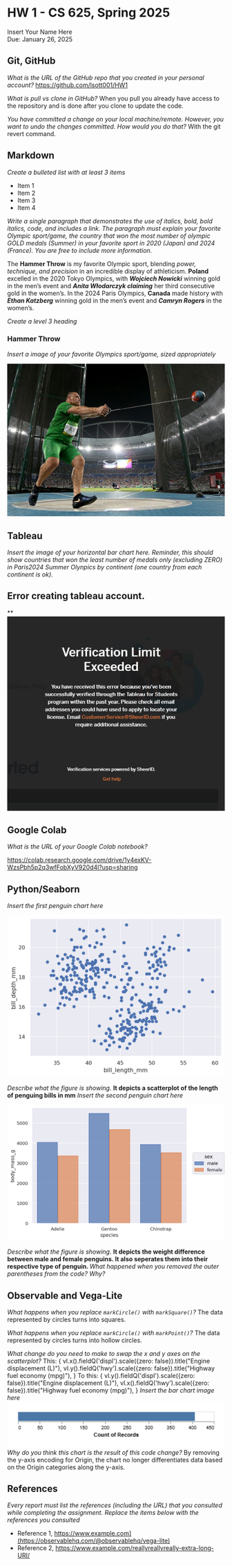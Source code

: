 # HW 1 - CS 625, Spring 2025

Insert Your Name Here  
Due: January 26, 2025

## Git, GitHub

*What is the URL of the GitHub repo that you created in your personal account?*
https://github.com/lsott001/HW1
   
*What is pull vs clone in GitHub?*
When you pull you already have access to the repository and is done after you clone to update the code. 
   
*You have committed a change on your local machine/remote. However, you want to undo the changes committed. How would you do that?*
With the git revert command.

## Markdown

*Create a bulleted list with at least 3 items*

<ul>
  <li>Item 1</li>
  <li>Item 2</li>
  <li>Item 3</li>
  <li>Item 4</li>
</ul>

*Write a single paragraph that demonstrates the use of italics, bold, bold italics, code, and includes a link. The paragraph must explain your favorite Olympic sport/game, the country that won the most number of olympic GOLD medals (Summer) in your favorite sport in 2020 (Japan) and 2024 (France). You are free to include more information.*

The <strong>Hammer Throw</strong> is my favorite Olympic sport, blending <em>power, technique, and precision</em> in an incredible display of athleticism. <strong>Poland</strong> excelled in the 2020 Tokyo Olympics, with <strong><em>Wojciech Nowicki</em></strong> winning gold in the men’s event and <strong><em>Anita Włodarczyk claiming</strong></em> her third consecutive gold in the women’s. In the 2024 Paris Olympics, <strong>Canada</strong> made history with <strong><em>Ethan Katzberg</strong></em> winning gold in the men’s event and <strong><em>Camryn Rogers</strong></em> in the women’s. 

*Create a level 3 heading*

<h3>Hammer Throw</h3>

*Insert a image of your favorite Olympics sport/game, sized appropriately*

![Hammer Thrower](Krisztian-Pars-Hungary-competes-Mens-Hammer-Throw-2016-Olympics-Final-Rio-de-Janeiro-Brazil.webp)

## Tableau

*Insert the image of your horizontal bar chart here. Reminder, this should show countries that won the least number of medals only (excluding ZERO) in Paris2024 Summer Olynpics by continent (one country from each continent is ok).*

<h2>Error creating tableau account. </h2> 

**
![Error](tableau.png)
## Google Colab

*What is the URL of your Google Colab notebook?*

https://colab.research.google.com/drive/1y4exKV-WzsPbh5p2q3wfFobXyV920d4l?usp=sharing

## Python/Seaborn

*Insert the first penguin chart here*

![First penguin](firstpenguin.png)

*Describe what the figure is showing.*
<strong>It depicts a scatterplot of the length of penguing bills in mm</strong>
*Insert the second penguin chart here*

![second penguin](secondpenguin.png)

*Describe what the figure is showing.*
<strong>It depicts the weight difference between male and female penguins. It also seperates them into their respective type of penguin. </strong>
*What happened when you removed the outer parentheses from the code? Why?*

## Observable and Vega-Lite

*What happens when you replace `markCircle()` with `markSquare()`?*
The data represented by circles turns into squares.

*What happens when you replace `markCircle()` with `markPoint()`?*
The data represented by circles turns into hollow circles.

*What change do you need to make to swap the x and y axes on the scatterplot?*
This:
{ 
vl.x().fieldQ('displ').scale({zero: false}).title("Engine displacement (L)"), 
vl.y().fieldQ('hwy').scale({zero: false}).title("Highway fuel economy (mpg)"),
}
To this:
{
vl.y().fieldQ('displ').scale({zero: false}).title("Engine displacement (L)"), 
vl.x().fieldQ('hwy').scale({zero: false}).title("Highway fuel economy (mpg)"),
}
*Insert the bar chart image here*
![First penguin](horbarchart.png)
*Why do you think this chart is the result of this code change?*
By removing the y-axis encoding for Origin, the chart no longer differentiates data based on the Origin categories along the y-axis. 
## References

*Every report must list the references (including the URL) that you consulted while completing the assignment. Replace the items below with the references you consulted*

* Reference 1, [<https://www.example.com](https://observablehq.com/@observablehq/vega-lite)>](https://observablehq.com/@observablehq/vega-lite)
* Reference 2, [<https://www.example.com/reallyreallyreally-extra-long-URI/>](https://observablehq.com/@oducs-vis/vega-lite-annotations-examples)
